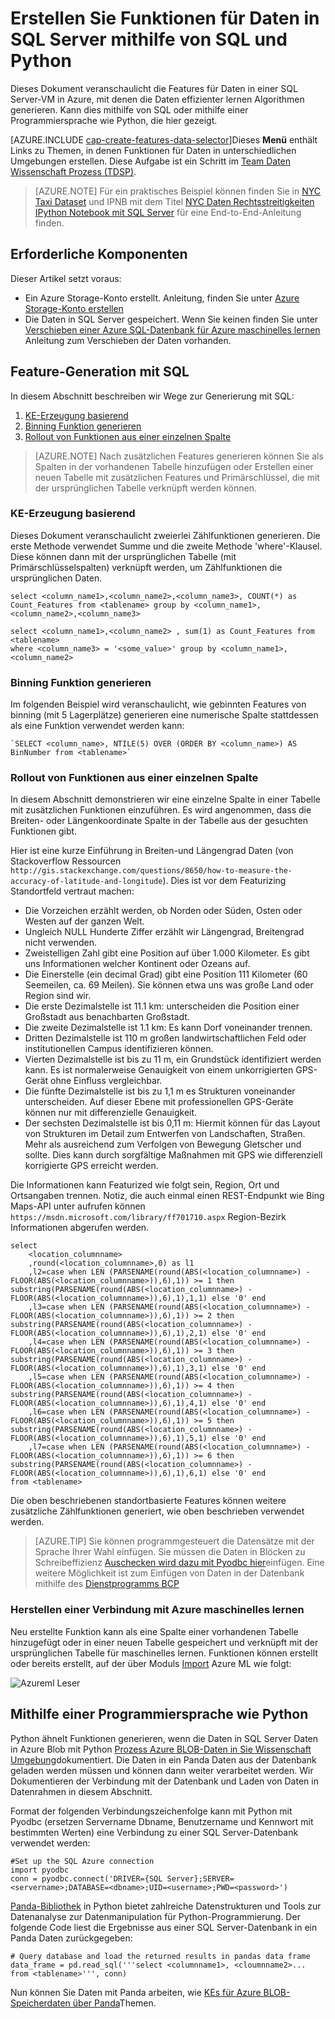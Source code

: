 <properties
    pageTitle="Funktionen für Daten in SQL Server mithilfe von SQL und Python erstellen | Microsoft Azure"
    description="Prozessdaten aus SQL Azure"
    services="machine-learning"
    documentationCenter=""
    authors="bradsev"
    manager="jhubbard"
    editor="" />

<tags
    ms.service="machine-learning"
    ms.workload="data-services"
    ms.tgt_pltfrm="na"
    ms.devlang="na"
    ms.topic="article"
    ms.date="09/19/2016"
    ms.author="bradsev;fashah;garye" />


# <a name="create-features-for-data-in-sql-server-using-sql-and-python"></a>Erstellen Sie Funktionen für Daten in SQL Server mithilfe von SQL und Python


Dieses Dokument veranschaulicht die Features für Daten in einer SQL Server-VM in Azure, mit denen die Daten effizienter lernen Algorithmen generieren. Kann dies mithilfe von SQL oder mithilfe einer Programmiersprache wie Python, die hier gezeigt.

[AZURE.INCLUDE [cap-create-features-data-selector](../../includes/cap-create-features-selector.md)]Dieses **Menü** enthält Links zu Themen, in denen Funktionen für Daten in unterschiedlichen Umgebungen erstellen. Diese Aufgabe ist ein Schritt im [Team Daten Wissenschaft Prozess (TDSP)](https://azure.microsoft.com/documentation/learning-paths/cortana-analytics-process/).

> [AZURE.NOTE] Für ein praktisches Beispiel können finden Sie in [NYC Taxi Dataset](http://www.andresmh.com/nyctaxitrips/) und IPNB mit dem Titel [NYC Daten Rechtsstreitigkeiten IPython Notebook mit SQL Server](https://github.com/Azure/Azure-MachineLearning-DataScience/blob/master/Misc/DataScienceProcess/iPythonNotebooks/machine-Learning-data-science-process-sql-walkthrough.ipynb) für eine End-to-End-Anleitung finden.


## <a name="prerequisites"></a>Erforderliche Komponenten
Dieser Artikel setzt voraus:

* Ein Azure Storage-Konto erstellt. Anleitung, finden Sie unter [Azure Storage-Konto erstellen](../storage/storage-create-storage-account.md#create-a-storage-account)
* Die Daten in SQL Server gespeichert. Wenn Sie keinen finden Sie unter [Verschieben einer Azure SQL-Datenbank für Azure maschinelles lernen](machine-learning-data-science-move-sql-azure.md) Anleitung zum Verschieben der Daten vorhanden.


## <a name="sql-featuregen"></a>Feature-Generation mit SQL

In diesem Abschnitt beschreiben wir Wege zur Generierung mit SQL:  

1. [KE-Erzeugung basierend](#sql-countfeature)
2. [Binning Funktion generieren](#sql-binningfeature)
3. [Rollout von Funktionen aus einer einzelnen Spalte](#sql-featurerollout)


> [AZURE.NOTE] Nach zusätzlichen Features generieren können Sie als Spalten in der vorhandenen Tabelle hinzufügen oder Erstellen einer neuen Tabelle mit zusätzlichen Features und Primärschlüssel, die mit der ursprünglichen Tabelle verknüpft werden können.

### <a name="sql-countfeature"></a>KE-Erzeugung basierend

Dieses Dokument veranschaulicht zweierlei Zählfunktionen generieren. Die erste Methode verwendet Summe und die zweite Methode 'where'-Klausel. Diese können dann mit der ursprünglichen Tabelle (mit Primärschlüsselspalten) verknüpft werden, um Zählfunktionen die ursprünglichen Daten.

    select <column_name1>,<column_name2>,<column_name3>, COUNT(*) as Count_Features from <tablename> group by <column_name1>,<column_name2>,<column_name3>

    select <column_name1>,<column_name2> , sum(1) as Count_Features from <tablename>
    where <column_name3> = '<some_value>' group by <column_name1>,<column_name2>

### <a name="sql-binningfeature"></a>Binning Funktion generieren

Im folgenden Beispiel wird veranschaulicht, wie gebinnten Features von binning (mit 5 Lagerplätze) generieren eine numerische Spalte stattdessen als eine Funktion verwendet werden kann:

    `SELECT <column_name>, NTILE(5) OVER (ORDER BY <column_name>) AS BinNumber from <tablename>`


### <a name="sql-featurerollout"></a>Rollout von Funktionen aus einer einzelnen Spalte

In diesem Abschnitt demonstrieren wir eine einzelne Spalte in einer Tabelle mit zusätzlichen Funktionen einzuführen. Es wird angenommen, dass die Breiten- oder Längenkoordinate Spalte in der Tabelle aus der gesuchten Funktionen gibt.

Hier ist eine kurze Einführung in Breiten-und Längengrad Daten (von Stackoverflow Ressourcen `http://gis.stackexchange.com/questions/8650/how-to-measure-the-accuracy-of-latitude-and-longitude`). Dies ist vor dem Featurizing Standortfeld vertraut machen:

- Die Vorzeichen erzählt werden, ob Norden oder Süden, Osten oder Westen auf der ganzen Welt.
- Ungleich NULL Hunderte Ziffer erzählt wir Längengrad, Breitengrad nicht verwenden.
- Zweistelligen Zahl gibt eine Position auf über 1.000 Kilometer. Es gibt uns Informationen welcher Kontinent oder Ozeans auf.
- Die Einerstelle (ein decimal Grad) gibt eine Position 111 Kilometer (60 Seemeilen, ca. 69 Meilen). Sie können etwa uns was große Land oder Region sind wir.
- Die erste Dezimalstelle ist 11.1 km: unterscheiden die Position einer Großstadt aus benachbarten Großstadt.
- Die zweite Dezimalstelle ist 1.1 km: Es kann Dorf voneinander trennen.
- Dritten Dezimalstelle ist 110 m großen landwirtschaftlichen Feld oder institutionellen Campus identifizieren können.
- Vierten Dezimalstelle ist bis zu 11 m, ein Grundstück identifiziert werden kann. Es ist normalerweise Genauigkeit von einem unkorrigierten GPS-Gerät ohne Einfluss vergleichbar.
- Die fünfte Dezimalstelle ist bis zu 1,1 m es Strukturen voneinander unterscheiden. Auf dieser Ebene mit professionellen GPS-Geräte können nur mit differenzielle Genauigkeit.
- Der sechsten Dezimalstelle ist bis 0,11 m: Hiermit können für das Layout von Strukturen im Detail zum Entwerfen von Landschaften, Straßen. Mehr als ausreichend zum Verfolgen von Bewegung Gletscher und sollte. Dies kann durch sorgfältige Maßnahmen mit GPS wie differenziell korrigierte GPS erreicht werden.

Die Informationen kann Featurized wie folgt sein, Region, Ort und Ortsangaben trennen. Notiz, die auch einmal einen REST-Endpunkt wie Bing Maps-API unter aufrufen können `https://msdn.microsoft.com/library/ff701710.aspx` Region-Bezirk Informationen abgerufen werden.

    select
        <location_columnname>
        ,round(<location_columnname>,0) as l1       
        ,l2=case when LEN (PARSENAME(round(ABS(<location_columnname>) - FLOOR(ABS(<location_columnname>)),6),1)) >= 1 then substring(PARSENAME(round(ABS(<location_columnname>) - FLOOR(ABS(<location_columnname>)),6),1),1,1) else '0' end     
        ,l3=case when LEN (PARSENAME(round(ABS(<location_columnname>) - FLOOR(ABS(<location_columnname>)),6),1)) >= 2 then substring(PARSENAME(round(ABS(<location_columnname>) - FLOOR(ABS(<location_columnname>)),6),1),2,1) else '0' end     
        ,l4=case when LEN (PARSENAME(round(ABS(<location_columnname>) - FLOOR(ABS(<location_columnname>)),6),1)) >= 3 then substring(PARSENAME(round(ABS(<location_columnname>) - FLOOR(ABS(<location_columnname>)),6),1),3,1) else '0' end     
        ,l5=case when LEN (PARSENAME(round(ABS(<location_columnname>) - FLOOR(ABS(<location_columnname>)),6),1)) >= 4 then substring(PARSENAME(round(ABS(<location_columnname>) - FLOOR(ABS(<location_columnname>)),6),1),4,1) else '0' end     
        ,l6=case when LEN (PARSENAME(round(ABS(<location_columnname>) - FLOOR(ABS(<location_columnname>)),6),1)) >= 5 then substring(PARSENAME(round(ABS(<location_columnname>) - FLOOR(ABS(<location_columnname>)),6),1),5,1) else '0' end     
        ,l7=case when LEN (PARSENAME(round(ABS(<location_columnname>) - FLOOR(ABS(<location_columnname>)),6),1)) >= 6 then substring(PARSENAME(round(ABS(<location_columnname>) - FLOOR(ABS(<location_columnname>)),6),1),6,1) else '0' end     
    from <tablename>

Die oben beschriebenen standortbasierte Features können weitere zusätzliche Zählfunktionen generiert, wie oben beschrieben verwendet werden.


> [AZURE.TIP] Sie können programmgesteuert die Datensätze mit der Sprache Ihrer Wahl einfügen. Sie müssen die Daten in Blöcken zu Schreibeffizienz [Auschecken wird dazu mit Pyodbc hier](https://code.google.com/p/pypyodbc/wiki/A_HelloWorld_sample_to_access_mssql_with_python)einfügen.
Eine weitere Möglichkeit ist zum Einfügen von Daten in der Datenbank mithilfe des [Dienstprogramms BCP](https://msdn.microsoft.com/library/ms162802.aspx)

### <a name="sql-aml"></a>Herstellen einer Verbindung mit Azure maschinelles lernen

Neu erstellte Funktion kann als eine Spalte einer vorhandenen Tabelle hinzugefügt oder in einer neuen Tabelle gespeichert und verknüpft mit der ursprünglichen Tabelle für maschinelles lernen. Funktionen können erstellt oder bereits erstellt, auf der über Moduls [Import](https://msdn.microsoft.com/library/azure/4e1b0fe6-aded-4b3f-a36f-39b8862b9004/) Azure ML wie folgt:

![Azureml Leser](./media/machine-learning-data-science-process-sql-server-virtual-machine/reader_db_featurizedinput.png)

## <a name="python"></a>Mithilfe einer Programmiersprache wie Python

Python ähnelt Funktionen generieren, wenn die Daten in SQL Server Daten in Azure Blob mit Python [Prozess Azure BLOB-Daten in Sie Wissenschaft Umgebung](machine-learning-data-science-process-data-blob.md)dokumentiert. Die Daten in ein Panda Daten aus der Datenbank geladen werden müssen und können dann weiter verarbeitet werden. Wir Dokumentieren der Verbindung mit der Datenbank und Laden von Daten in Datenrahmen in diesem Abschnitt.

Format der folgenden Verbindungszeichenfolge kann mit Python mit Pyodbc (ersetzen Servername Dbname, Benutzername und Kennwort mit bestimmten Werten) eine Verbindung zu einer SQL Server-Datenbank verwendet werden:

    #Set up the SQL Azure connection
    import pyodbc
    conn = pyodbc.connect('DRIVER={SQL Server};SERVER=<servername>;DATABASE=<dbname>;UID=<username>;PWD=<password>')

[Panda-Bibliothek](http://pandas.pydata.org/) in Python bietet zahlreiche Datenstrukturen und Tools zur Datenanalyse zur Datenmanipulation für Python-Programmierung. Der folgende Code liest die Ergebnisse aus einer SQL Server-Datenbank in ein Panda Daten zurückgegeben:

    # Query database and load the returned results in pandas data frame
    data_frame = pd.read_sql('''select <columnname1>, <cloumnname2>... from <tablename>''', conn)

Nun können Sie Daten mit Panda arbeiten, wie [KEs für Azure BLOB-Speicherdaten über Panda](machine-learning-data-science-create-features-blob.md)Themen.
